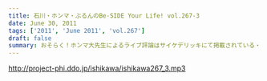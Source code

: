 ```yaml
---
title: 石川・ホンマ・ぶるんのBe-SIDE Your Life! vol.267-3
date: June 30, 2011
tags: ['2011', 'June 2011', 'vol.267']
draft: false
summary: おそらく！ホンマ大先生によるライブ評論はサイケデリッキにて掲載されている・・・でしょうか！？やたらと「氷室」さんと「布袋」さんを間違えたことにマジ反省していました～～NAMAE
---
```


http://project-phi.ddo.jp/ishikawa/ishikawa267_3.mp3